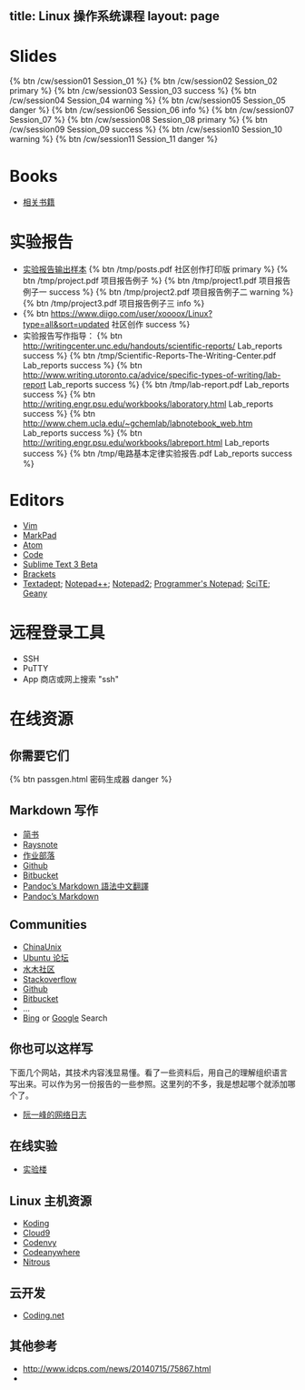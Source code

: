 title: Linux 操作系统课程
layout: page
---

# Slides

{% btn /cw/session01 Session_01 %}
{% btn /cw/session02 Session_02 primary %}
{% btn /cw/session03 Session_03 success %}
{% btn /cw/session04 Session_04 warning %}
{% btn /cw/session05 Session_05 danger %}
{% btn /cw/session06 Session_06 info %}
{% btn /cw/session07 Session_07 %}
{% btn /cw/session08 Session_08 primary %}
{% btn /cw/session09 Session_09 success %}
{% btn /cw/session10 Session_10 warning %}
{% btn /cw/session11 Session_11 danger %}

# Books

* [相关书籍](/tmp/Linux)

# 实验报告

* [实验报告输出样本](/tmp/report.pdf)
    {% btn /tmp/posts.pdf 社区创作打印版 primary %}
    {% btn /tmp/project.pdf 项目报告例子 %}
    {% btn /tmp/project1.pdf 项目报告例子一 success %}
    {% btn /tmp/project2.pdf 项目报告例子二 warning %}
    {% btn /tmp/project3.pdf 项目报告例子三 info %}
* {% btn https://www.diigo.com/user/xoooox/Linux?type=all&sort=updated 社区创作 success %} [ <i class="fa fa-rss"></i> ](https://www.diigo.com/rss/user/Xoooox/Linux)
* 实验报告写作指导：
    {% btn http://writingcenter.unc.edu/handouts/scientific-reports/ Lab_reports success %}
    {% btn /tmp/Scientific-Reports-The-Writing-Center.pdf Lab_reports success %}
    {% btn http://www.writing.utoronto.ca/advice/specific-types-of-writing/lab-report Lab_reports success %}
    {% btn /tmp/lab-report.pdf Lab_reports success %}
    {% btn http://writing.engr.psu.edu/workbooks/laboratory.html Lab_reports success %}
    {% btn http://www.chem.ucla.edu/~gchemlab/labnotebook_web.htm Lab_reports success %}
    {% btn http://writing.engr.psu.edu/workbooks/labreport.html Lab_reports success %}
    {% btn /tmp/电路基本定律实验报告.pdf Lab_reports success %}

# Editors

* [Vim](http://www.vim.org/)
* [MarkPad](http://code52.org/DownmarkerWPF/)
* [Atom](https://atom.io/)
* [Code](https://code.visualstudio.com/)
* [Sublime Text 3 Beta](https://www.sublimetext.com/3)
* [Brackets](http://brackets.io/)
* [Textadept](http://foicica.com/textadept/);
    [Notepad++](https://notepad-plus-plus.org/);
    [Notepad2](http://www.flos-freeware.ch/notepad2.html);
    [Programmer's Notepad](http://www.pnotepad.org/);
    [SciTE](http://www.scintilla.org/SciTE.html);
    [Geany](http://www.geany.org/)

# 远程登录工具

* SSH
* PuTTY
* App 商店或网上搜索 "ssh"

# 在线资源

## 你需要它们

{% btn passgen.html 密码生成器 danger %}

## Markdown 写作

* [简书](http://www.jianshu.com/)
* [Raysnote](https://raysnote.com/)
* [作业部落](https://www.zybuluo.com/)
* [Github](https://github.com/)
* [Bitbucket](https://bitbucket.org/)
* [Pandoc’s Markdown 語法中文翻譯](http://pages.tzengyuxio.me/pandoc/)
* [Pandoc’s Markdown](http://pandoc.org/README.html#pandocs-markdown)

## Communities

* [ChinaUnix](http://www.chinaunix.net/)
* [Ubuntu 论坛](http://forum.ubuntu.org.cn/)
* [水木社区](http://newsmth.net)
* [Stackoverflow](https://stackoverflow.com/)
* [Github](https://github.com/)
* [Bitbucket](https://bitbucket.org/)
* ...
* [Bing](https://www.bing.com/) or [Google](https://www.google.com/) Search

## 你也可以这样写

下面几个网站，其技术内容浅显易懂。看了一些资料后，用自己的理解组织语言
写出来。可以作为另一份报告的一些参照。这里列的不多，我是想起哪个就添加哪
个了。

* [阮一峰的网络日志](http://www.ruanyifeng.com/blog/)

## 在线实验

* [实验楼](https://www.shiyanlou.com/)

## Linux 主机资源

* [Koding](https://koding.com/)
* [Cloud9](https://c9.io/)
* [Codenvy](https://codenvy.com/)
* [Codeanywhere](https://codeanywhere.com/)
* [Nitrous](https://www.nitrous.io/)

## 云开发

* [Coding.net](https://coding.net/)

## 其他参考

* http://www.idcps.com/news/20140715/75867.html
* 
